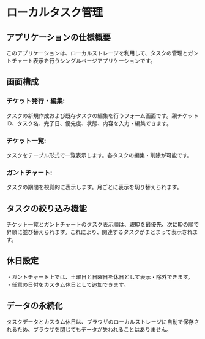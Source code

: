 # ローカルタスク管理

## アプリケーションの仕様概要
このアプリケーションは、ローカルストレージを利用して、タスクの管理とガントチャート表示を行うシングルページアプリケーションです。

## 画面構成
### チケット発行・編集:
タスクの新規作成および既存タスクの編集を行うフォーム画面です。親チケットID、タスク名、完了日、優先度、状態、内容を入力・編集できます。
### チケット一覧:
タスクをテーブル形式で一覧表示します。各タスクの編集・削除が可能です。
### ガントチャート:
タスクの期間を視覚的に表示します。月ごとに表示を切り替えられます。

## タスクの絞り込み機能
チケット一覧とガントチャートのタスク表示順は、親IDを最優先、次にIDの順で昇順に並び替えられます。これにより、関連するタスクがまとまって表示されます。

## 休日設定
・ガントチャート上では、土曜日と日曜日を休日として表示・除外できます。
・任意の日付をカスタム休日として追加できます。

## データの永続化
タスクデータとカスタム休日は、ブラウザのローカルストレージに自動で保存されるため、ブラウザを閉じてもデータが失われることはありません。
